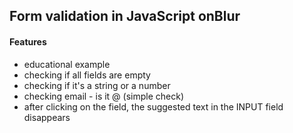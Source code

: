 ## Form validation in JavaScript onBlur

#### Features
* educational example
* checking if all fields are empty
* checking if it's a string or a number
* checking email - is it @ (simple check)
* after clicking on the field, the suggested text in the INPUT field disappears





